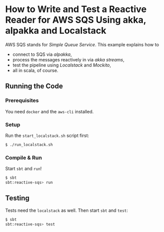 # How to Write and Test a Reactive Reader for AWS SQS Using akka, alpakka and Localstack

AWS SQS stands for _Simple Queue Service_. This example explains how to

* connect to SQS via _alpakka_,
* process the messages reactively in via _akka streams_,
* test the pipeline using _Localstack_ and _Mockito_,
* all in scala, of course.

## Running the Code

### Prerequisites

You need `docker` and the `aws-cli` installed.

### Setup

Run the `start_localstack.sh` script first:

```bash
$ ./run_localstack.sh
```

### Compile & Run

Start `sbt` and `run`!

```bash
$ sbt
sbt:reactive-sqs> run
```

## Testing

Tests need the `localstack` as well. Then start `sbt` and `test`:

```bash
$ sbt
sbt:reactive-sqs> test
```